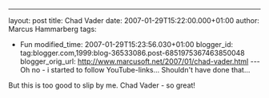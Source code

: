 ---
layout: post
title: Chad Vader
date: 2007-01-29T15:22:00.000+01:00
author: Marcus Hammarberg
tags:
  - Fun
modified_time: 2007-01-29T15:23:56.030+01:00
blogger_id: tag:blogger.com,1999:blog-36533086.post-6851975367463850048
blogger_orig_url: http://www.marcusoft.net/2007/01/chad-vader.html ---
Oh no - i started to follow YouTube-links... Shouldn't have
done that...

But this is too good to slip by me. Chad Vader - so great!
